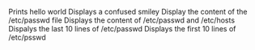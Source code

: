 Prints hello world
Displays a confused smiley
Display the content of the /etc/passwd file
Displays the content of /etc/passwd and /etc/hosts
Dispalys the last 10 lines of /etc/passwd
Displays the first 10 lines of /etc/psswd

